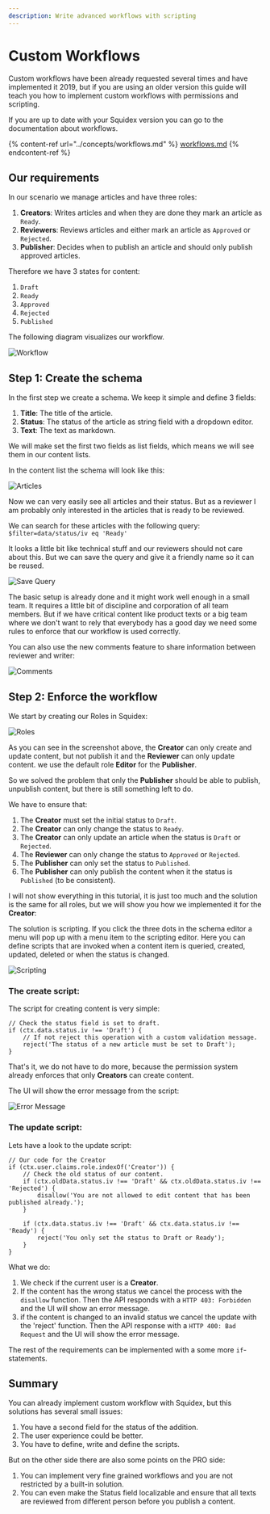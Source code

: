 ```yaml
---
description: Write advanced workflows with scripting
---
```


# Custom Workflows

Custom workflows have been already requested several times and have implemented it 2019, but if you are using an older version this guide will teach you how to implement custom workflows with permissions and scripting.

If you are up to date with your Squidex version you can go to the documentation about workflows.

{% content-ref url="../concepts/workflows.md" %}
[workflows.md](../concepts/workflows.md)
{% endcontent-ref %}

## Our requirements

In our scenario we manage articles and have three roles:

1. **Creators**: Writes articles and when they are done they mark an article as `Ready`.
2. **Reviewers**: Reviews articles and either mark an article as `Approved` or `Rejected`.
3. **Publisher**: Decides when to publish an article and should only publish approved articles.

Therefore we have 3 states for content:

1. `Draft`
2. `Ready`
3. `Approved`
4. `Rejected`
5. `Published`

The following diagram visualizes our workflow.

![Workflow](../../images/articles/workflow/workflow.png)

## Step 1: Create the schema

In the first step we create a schema. We keep it simple and define 3 fields:

1. **Title**: The title of the article.
2. **Status**: The status of the article as string field with a dropdown editor.
3. **Text**: The text as markdown.

We will make set the first two fields as list fields, which means we will see them in our content lists.

In the content list the schema will look like this:

![Articles](../../.gitbook/assets/content-list.png)

Now we can very easily see all articles and their status. But as a reviewer I am probably only interested in the articles that is ready to be reviewed.

We can search for these articles with the following query: `$filter=data/status/iv eq 'Ready'`

It looks a little bit like technical stuff and our reviewers should not care about this. But we can save the query and give it a friendly name so it can be reused.

![Save Query](../../.gitbook/assets/save-query.png)

The basic setup is already done and it might work well enough in a small team. It requires a little bit of discipline and corporation of all team members. But if we have critical content like product texts or a big team where we don't want to rely that everybody has a good day we need some rules to enforce that our workflow is used correctly.

You can also use the new comments feature to share information between reviewer and writer:

![Comments](../../.gitbook/assets/comments.png)

## Step 2: Enforce the workflow

We start by creating our Roles in Squidex:

![Roles](<../../.gitbook/assets/roles (1).png>)

As you can see in the screenshot above, the **Creator** can only create and update content, but not publish it and the **Reviewer** can only update content. we use the default role **Editor** for the **Publisher**.

So we solved the problem that only the **Publisher** should be able to publish, unpublish content, but there is still something left to do.

We have to ensure that:

1. The **Creator** must set the initial status to `Draft`.
2. The **Creator** can only change the status to `Ready`.
3. The **Creator** can only update an article when the status is `Draft` or `Rejected`.
4. The **Reviewer** can only change the status to `Approved` or `Rejected`.
5. The **Publisher** can only set the status to `Published`.
6. The **Publisher** can only publish the content when it the status is `Published` (to be consistent).

I will not show everything in this tutorial, it is just too much and the solution is the same for all roles, but we will show you how we implemented it for the **Creator**:

The solution is scripting. If you click the three dots in the schema editor a menu will pop up with a menu item to the scripting editor. Here you can define scripts that are invoked when a content item is queried, created, updated, deleted or when the status is changed.

![Scripting](../../images/articles/workflow/scripting.png)

### The create script:

The script for creating content is very simple:

```
// Check the status field is set to draft.
if (ctx.data.status.iv !== 'Draft') {
    // If not reject this operation with a custom validation message.
    reject('The status of a new article must be set to Draft');
}
```

That's it, we do not have to do more, because the permission system already enforces that only **Creators** can create content.

The UI will show the error message from the script:

![Error Message](../../.gitbook/assets/error.png)

### The update script:

Lets have a look to the update script:

```
// Our code for the Creator
if (ctx.user.claims.role.indexOf('Creator')) {
    // Check the old status of our content.
    if (ctx.oldData.status.iv !== 'Draft' && ctx.oldData.status.iv !== 'Rejected') {
        disallow('You are not allowed to edit content that has been published already.');
    }

    if (ctx.data.status.iv !== 'Draft' && ctx.data.status.iv !== 'Ready') {
        reject('You only set the status to Draft or Ready');
    }
}
```

What we do:

1. We check if the current user is a **Creator**.
2. If the content has the wrong status we cancel the process with the `disallow` function. Then the API responds with a `HTTP 403: Forbidden` and the UI will show an error message.
3. if the content is changed to an invalid status we cancel the update with the 'reject' function. Then the API response with a `HTTP 400: Bad Request` and the UI will show the error message.

The rest of the requirements can be implemented with a some more `if`-statements.

## Summary

You can already implement custom workflow with Squidex, but this solutions has several small issues:

1. You have a second field for the status of the addition.
2. The user experience could be better.
3. You have to define, write and define the scripts.

But on the other side there are also some points on the PRO side:

1. You can implement very fine grained workflows and you are not restricted by a built-in solution.
2. You can even make the Status field localizable and ensure that all texts are reviewed from different person before you publish a content.
